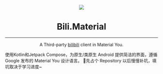<p align="center">
<img src="https://s1.ax1x.com/2022/09/20/xCXra6.png"/>
</p>

<div align="center">

# Bili.Material

---

A Third-party [bilibili](https://www.bilibili.com) client in Material You.
</div>
使用Kotlin和Jetpack Compose，为原生/类原生 Android 提供简洁的界面，遵循 Google 发布的 Material You 设计语言。
🙌先占个 Repository 以后慢慢补坑，填坑取决于学习进度~



